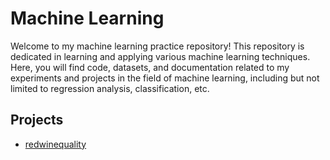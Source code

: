 # Machine Learning 

Welcome to my machine learning practice repository! This repository is dedicated in learning and applying various machine learning techniques. Here, you will find code, datasets, and documentation related to my experiments and projects in the field of machine learning, including but not limited to regression analysis, classification, etc.

## Projects
- [redwinequality](https://github.com/elenachau/machine-learning/blob/main/redwinequality_regression.ipynb/)
